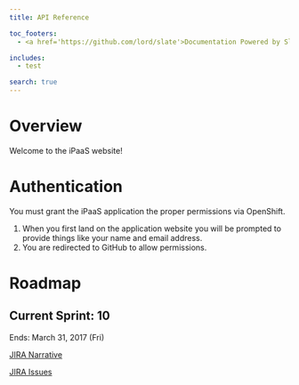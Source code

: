 ```yaml
---
title: API Reference

toc_footers:
  - <a href='https://github.com/lord/slate'>Documentation Powered by Slate</a>

includes:
  - test

search: true
---
```


# Overview

Welcome to the iPaaS website!

# Authentication

You must grant the iPaaS application the proper permissions via OpenShift.

1. When you first land on the application website you will be prompted to provide things like your name and email address.
2. You are redirected to GitHub to allow permissions.

# Roadmap

## Current Sprint: 10

Ends: March 31, 2017 (Fri)

<a href="https://issues.jboss.org/browse/IPAAS-251" rel="nofollow" target="_blank">JIRA Narrative</a>

<a href="https://issues.jboss.org/secure/RapidBoard.jspa?rapidView=3626" rel="nofollow" target="_blank">JIRA Issues</a>

